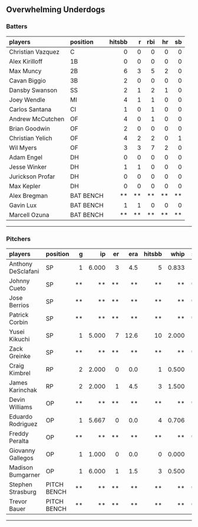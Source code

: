 ## Overwhelming Underdogs

### Batters

 
|players           |position  | hitsbb|  r| rbi| hr| sb| 
|:-----------------|:---------|------:|--:|---:|--:|--:| 
|Christian Vazquez |C         |      0|  0|   0|  0|  0| 
|Alex Kirilloff    |1B        |      0|  0|   0|  0|  0| 
|Max Muncy         |2B        |      6|  3|   5|  2|  0| 
|Cavan Biggio      |3B        |      2|  0|   0|  0|  0| 
|Dansby Swanson    |SS        |      2|  1|   2|  1|  0| 
|Joey Wendle       |MI        |      4|  1|   1|  0|  0| 
|Carlos Santana    |CI        |      1|  0|   1|  0|  0| 
|Andrew McCutchen  |OF        |      4|  0|   1|  0|  0| 
|Brian Goodwin     |OF        |      2|  0|   0|  0|  0| 
|Christian Yelich  |OF        |      4|  2|   2|  0|  1| 
|Wil Myers         |OF        |      3|  3|   7|  2|  0| 
|Adam Engel        |DH        |      0|  0|   0|  0|  0| 
|Jesse Winker      |DH        |      1|  1|   0|  0|  0| 
|Jurickson Profar  |DH        |      0|  0|   0|  0|  0| 
|Max Kepler        |DH        |      0|  0|   0|  0|  0| 
|Alex Bregman      |BAT BENCH |     **| **|  **| **| **| 
|Gavin Lux         |BAT BENCH |      1|  1|   0|  0|  0| 
|Marcell Ozuna     |BAT BENCH |     **| **|  **| **| **| 


* * *

### Pitchers

 
|players            |position    |  g|    ip| er|  era| hitsbb|  whip| so|  w| sv| 
|:------------------|:-----------|--:|-----:|--:|----:|------:|-----:|--:|--:|--:| 
|Anthony DeSclafani |SP          |  1| 6.000|  3|  4.5|      5| 0.833|  4|  0|  0| 
|Johnny Cueto       |SP          | **|    **| **|   **|     **|    **| **| **| **| 
|Jose Berrios       |SP          | **|    **| **|   **|     **|    **| **| **| **| 
|Patrick Corbin     |SP          | **|    **| **|   **|     **|    **| **| **| **| 
|Yusei Kikuchi      |SP          |  1| 5.000|  7| 12.6|     10| 2.000|  7|  0|  0| 
|Zack Greinke       |SP          | **|    **| **|   **|     **|    **| **| **| **| 
|Craig Kimbrel      |RP          |  2| 2.000|  0|  0.0|      1| 0.500|  4|  0|  1| 
|James Karinchak    |RP          |  2| 2.000|  1|  4.5|      3| 1.500|  0|  0|  1| 
|Devin Williams     |OP          | **|    **| **|   **|     **|    **| **| **| **| 
|Eduardo Rodriguez  |OP          |  1| 5.667|  0|  0.0|      4| 0.706|  8|  1|  0| 
|Freddy Peralta     |OP          | **|    **| **|   **|     **|    **| **| **| **| 
|Giovanny Gallegos  |OP          |  1| 1.000|  0|  0.0|      0| 0.000|  1|  0|  0| 
|Madison Bumgarner  |OP          |  1| 6.000|  1|  1.5|      3| 0.500|  6|  0|  0| 
|Stephen Strasburg  |PITCH BENCH | **|    **| **|   **|     **|    **| **| **| **| 
|Trevor Bauer       |PITCH BENCH | **|    **| **|   **|     **|    **| **| **| **| 


* * *


